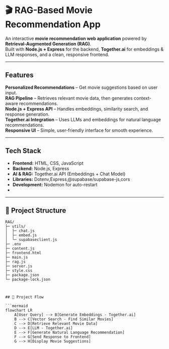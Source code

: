 # 🎬 RAG-Based Movie Recommendation App  

An interactive **movie recommendation web application** powered by **Retrieval-Augmented Generation (RAG)**.  
Built with **Node.js + Express** for the backend, **Together.ai** for embeddings & LLM responses, and a clean, responsive frontend.  

---

##  Features  
 **Personalized Recommendations** – Get movie suggestions based on user input.  
**RAG Pipeline** – Retrieves relevant movie data, then generates context-aware recommendations.  
**Node.js + Express API** – Handles embeddings, similarity search, and response generation.  
**Together.ai Integration** – Uses LLMs and embeddings for natural language recommendations.  
**Responsive UI** – Simple, user-friendly interface for smooth experience.  

---

##  Tech Stack  
- **Frontend:** HTML, CSS, JavaScript  
- **Backend:** Node.js, Express  
- **AI & RAG:** Together.ai API (Embeddings + Chat Model)  
- **Libraries:** Dotenv,Express,@supabase/supabase-js,cors  
- **Development:** Nodemon for auto-restart
- 
---


## 📂 Project Structure

```text
RAG/
├─ utils/
│  ├─ chat.js
│  ├─ embed.js
│  └─ supabaseclient.js
├─ .env
├─ content.js
├─ frontend.html
├─ main.js
├─ rag.js
├─ server.js
├─ style.css
├─ package.json
└─ package-lock.json



## 🔄 Project Flow

```mermaid
flowchart LR
    A[User Query] --> B[Generate Embeddings - Together.ai]
    B --> C[Vector Search - Find Similar Movies]
    C --> D[Retrieve Relevant Movie Data]
    D --> E[LLM - Together.ai]
    E --> F[Generate Natural Language Recommendation]
    F --> G[Send Response to Frontend]
    G --> H[Display Movie Suggestions]
